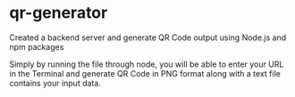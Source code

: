 # qr-generator
Created a backend server and generate QR Code output using Node.js and npm packages

Simply by running the file through node, you will be able to enter your URL in the Terminal and generate QR Code in PNG format along with a text file contains your input data.
